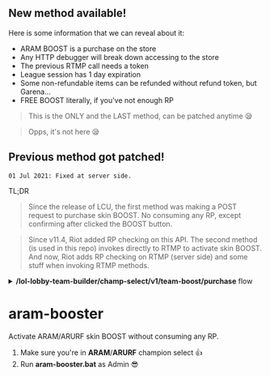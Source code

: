 ## New method available!

Here is some information that we can reveal about it:
- ARAM BOOST is a purchase on the store
- Any HTTP debugger will break down accessing to the store
- The previous RTMP call needs a token
- League session has 1 day expiration
- Some non-refundable items can be refunded without refund token, but Garena...
- FREE BOOST literally, if you've not enough RP

> This is the ONLY and the LAST method, can be patched anytime 😪

> Opps, it's not here 😪

## Previous method got patched!
```
01 Jul 2021: Fixed at server side.
```

TL;DR

> Since the release of LCU, the first method was making a POST request to purchase skin BOOST. No consuming any RP, except confirming after clicked the BOOST button.

> Since v11.4, Riot added RP checking on this API. The second method (is used in this repo) invokes directly to RTMP to activate skin BOOST. And now, Riot adds RP checking on RTMP (server side) and some stuff when invoking RTMP methods.

<details>
  <summary><strong>/lol-lobby-team-builder/champ-select/v1/team-boost/purchase</strong> flow</summary>
  <pre>
1. Check current RP amount
  1.1 Return if not enough
2. Pay RP
3. Invoke lcdsServiceProxy.call(uuid, "teambuilder-draft", "activateBattleBoostV1", "")
</pre>
</details>

# aram-booster
Activate ARAM/ARURF skin BOOST without consuming any RP.

1. Make sure you're in **ARAM**/**ARURF** champion select 👍
2. Run **aram-booster.bat** as Admin 😎

<p align="center">
  <img alt="" src="https://nomi.dev/img/posts/aram-booster/demo.gif" />
</p>
